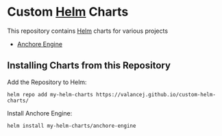 # Custom [Helm](https://helm.sh) Charts

This repository contains [Helm](https://helm.sh) charts for various projects

* [Anchore Engine](charts/anchore-engine/)

## Installing Charts from this Repository

Add the Repository to Helm:

    helm repo add my-helm-charts https://valancej.github.io/custom-helm-charts/

Install Anchore Engine:

    helm install my-helm-charts/anchore-engine